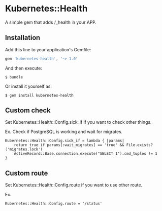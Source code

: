 # Kubernetes::Health

A simple gem that adds /_health in your APP.

## Installation

Add this line to your application's Gemfile:

```ruby
gem 'kubernetes-health', '~> 1.0'
```

And then execute:

    $ bundle

Or install it yourself as:

    $ gem install kubernetes-health

## Custom check

Set Kubernetes::Health::Config.sick_if if you want to check other things.

Ex. Check if PostgreSQL is working and wait for migrates.
```
Kubernetes::Health::Config.sick_if = lambda { |params|
    return true if params[:wait_migrates] == 'true' && File.exists?('migrates.lock')
    ActiveRecord::Base.connection.execute("SELECT 1").cmd_tuples != 1
}
```

## Custom route

Set Kubernetes::Health::Config.route if you want to use other route.

Ex.
```
Kubernetes::Health::Config.route = '/status'
```